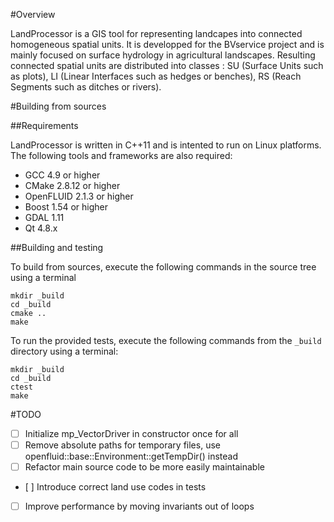 #Overview

LandProcessor is a GIS tool for representing landcapes into connected homogeneous spatial units. It is developped for the BVservice project and is mainly focused on surface hydrology in agricultural landscapes. Resulting connected spatial units are distributed into classes : SU (Surface Units such as plots), LI (Linear Interfaces such as hedges or benches), RS (Reach Segments such as ditches or rivers).


#Building from sources

##Requirements

LandProcessor is written in C++11 and is intented to run on Linux platforms.
The following tools and frameworks are also required:
- GCC 4.9 or higher
- CMake 2.8.12 or higher
- OpenFLUID 2.1.3 or higher
- Boost 1.54 or higher
- GDAL 1.11
- Qt 4.8.x

##Building and testing

To build from sources, execute the following commands in the source tree using a terminal 
```
mkdir _build
cd _build
cmake ..
make
```
To run the provided tests, execute the following commands from the `_build` directory using a terminal:
```
mkdir _build
cd _build
ctest
make
```

#TODO

- [ ] Initialize mp_VectorDriver in constructor once for all
- [ ] Remove absolute paths for temporary files, use openfluid::base::Environment::getTempDir() instead
- [ ] Refactor main source code to be more easily maintainable
- [ ] Introduce correct land use codes in tests
- [ ] Improve performance by moving invariants out of loops
     

